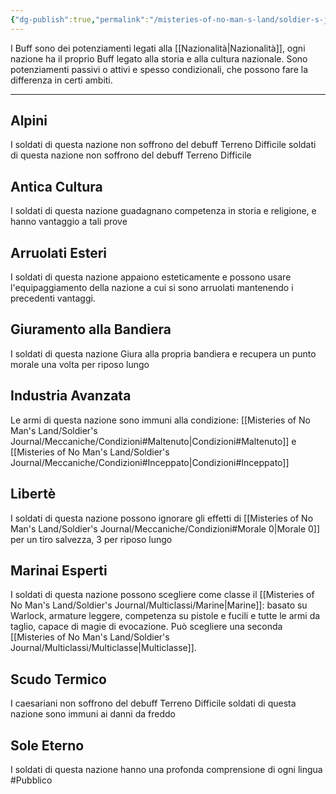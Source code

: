 ```yaml
---
{"dg-publish":true,"permalink":"/misteries-of-no-man-s-land/soldier-s-journal/meccaniche/buff/"}
---
```


I Buff sono dei potenziamenti legati alla [[Nazionalità\|Nazionalità]], ogni  nazione ha il proprio Buff legato alla storia e alla cultura nazionale. Sono potenziamenti passivi o attivi e spesso condizionali, che possono fare la differenza in certi ambiti.

--- 
## Alpini
I soldati di questa nazione non soffrono del debuff Terreno Difficile soldati di questa nazione non soffrono del debuff Terreno Difficile
## Antica Cultura
I soldati di questa nazione guadagnano competenza in storia e religione, e hanno vantaggio a tali prove
## Arruolati Esteri
I soldati di questa nazione appaiono esteticamente e possono usare l'equipaggiamento della nazione a cui si sono arruolati mantenendo i precedenti vantaggi.
## Giuramento alla Bandiera
I soldati di questa nazione Giura alla propria bandiera e recupera un punto morale una volta per riposo lungo
## Industria Avanzata
Le armi di questa nazione sono immuni alla condizione: [[Misteries of No Man's Land/Soldier's Journal/Meccaniche/Condizioni#Maltenuto\|Condizioni#Maltenuto]] e [[Misteries of No Man's Land/Soldier's Journal/Meccaniche/Condizioni#Inceppato\|Condizioni#Inceppato]]
## Libertè
I soldati di questa nazione possono ignorare gli effetti di [[Misteries of No Man's Land/Soldier's Journal/Meccaniche/Condizioni#Morale 0\|Morale 0]] per un tiro salvezza, 3 per riposo lungo
## Marinai Esperti
I soldati di questa nazione possono scegliere come classe il [[Misteries of No Man's Land/Soldier's Journal/Multiclassi/Marine\|Marine]]: basato su Warlock, armature leggere, competenza su pistole e fucili e tutte le armi da taglio, capace di magie di evocazione.
Può scegliere una seconda [[Misteries of No Man's Land/Soldier's Journal/Multiclassi/Multiclasse\|Multiclasse]].
## Scudo Termico
I caesariani non soffrono del debuff Terreno Difficile soldati di questa nazione sono immuni ai danni da freddo
## Sole Eterno
I soldati di questa nazione hanno una profonda comprensione di ogni lingua
#Pubblico